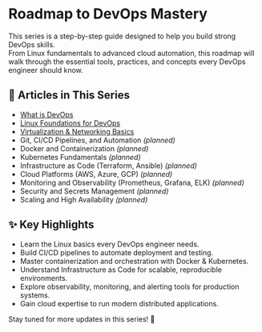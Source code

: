 # Roadmap to DevOps Mastery

This series is a step-by-step guide designed to help you build strong DevOps skills.  
From Linux fundamentals to advanced cloud automation, this roadmap will walk through the essential tools, practices, and concepts every DevOps engineer should know.  

## 📂 Articles in This Series

- [What is DevOps](01_DevOps_Introduction.md)
- [Linux Foundations for DevOps](02_Linux_Basics.md)
- [Virtualization & Networking Basics](03_Virtualization_Networking_Yaml_Basics.md)
- Git, CI/CD Pipelines, and Automation *(planned)*
- Docker and Containerization *(planned)*
- Kubernetes Fundamentals *(planned)*
- Infrastructure as Code (Terraform, Ansible) *(planned)*
- Cloud Platforms (AWS, Azure, GCP) *(planned)*
- Monitoring and Observability (Prometheus, Grafana, ELK) *(planned)*
- Security and Secrets Management *(planned)*
- Scaling and High Availability *(planned)*

## ✨ Key Highlights

- Learn the Linux basics every DevOps engineer needs.  
- Build CI/CD pipelines to automate deployment and testing.  
- Master containerization and orchestration with Docker & Kubernetes.  
- Understand Infrastructure as Code for scalable, reproducible environments.  
- Explore observability, monitoring, and alerting tools for production systems.  
- Gain cloud expertise to run modern distributed applications.  

Stay tuned for more updates in this series! 🚀
